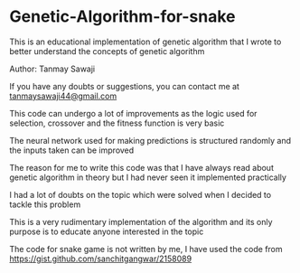 # Genetic-Algorithm-for-snake
This is an educational implementation of genetic algorithm that I wrote to better understand the concepts of genetic algorithm

Author:	Tanmay Sawaji

If you have any doubts or suggestions, you can contact me at tanmaysawaji44@gmail.com

This code can undergo a lot of improvements as the logic used for selection, crossover and the fitness function is very basic

The neural network used for making predictions is structured randomly and the inputs taken can be improved

The reason for me to write this code was that I have always read about genetic algorithm in theory but I had never seen it implemented practically

I had a lot of doubts on the topic which were solved when I decided to tackle this problem

This is a very rudimentary implementation of the algorithm and its only purpose is to educate anyone interested in the topic

The code for snake game is not written by me, I have used the code from https://gist.github.com/sanchitgangwar/2158089
